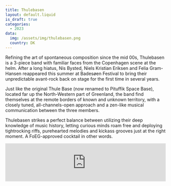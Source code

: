 ```yaml
---
title: Thulebasen
layout: default.liquid
is_draft: true
categories:
  - 2023
data:
  img: /assets/img/thulebasen.png
  country: DK
---
```



<p>Refining the art of spontaneous composition since the mid 00s, Thulebasen is a 3-piece band with familiar faces from the Copenhagen scene at the helm. After a long hiatus, Nis Bysted, Niels Kristian Eriksen and Felia Gram-Hansen reappeared this summer at Badesøen Festival to bring their unpredictable avant-rock back on stage for the first time in several years. </p>
<p>Just like the original Thule Base (now renamed to Pituffik Space Base), located far up the North-Western part of Greenland, the band find themselves at the remote borders of known and unknown territory, with a closely tuned, all-channels-open approach and a zen-like musical communication between the three members.</p>
<p>Thulebasen strikes a perfect balance between utilizing their deep knowledge of music history, letting curious minds roam free and deploying tightrocking riffs, purehearted melodies and kickass grooves just at the right moment. A FoEG-approved cocktail in other words.</p>

<iframe style="border: 0; width: 100%; height: 120px;" src="https://bandcamp.com/EmbeddedPlayer/album=1657136164/size=large/bgcol=ffffff/linkcol=0687f5/tracklist=false/artwork=small/transparent=true/" seamless><a href="https://thulebasen.bandcamp.com/album/suko">SUKO! by thulebasen</a></iframe>
